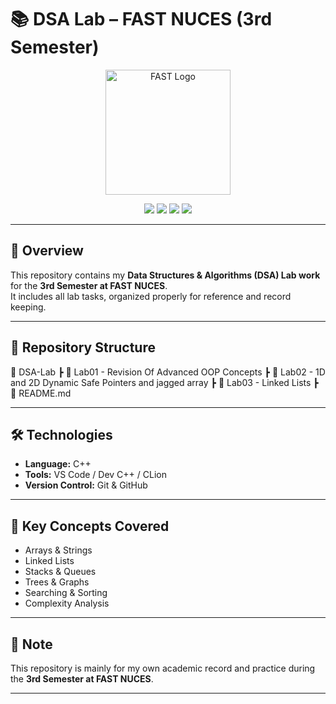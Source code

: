 # 📚 DSA Lab – FAST NUCES (3rd Semester)

<p align="center">
  <img src="https://upload.wikimedia.org/wikipedia/en/thumb/4/44/National_University_of_Computer_and_Emerging_Sciences_logo.png/150px-National_University_of_Computer_and_Emerging_Sciences_logo.png" alt="FAST Logo" width="200"/>
</p>

<p align="center">
  <img src="https://img.shields.io/badge/Language-C++-blue?style=for-the-badge&logo=cplusplus" />
  <img src="https://img.shields.io/badge/Semester-3rd-green?style=for-the-badge" />
  <img src="https://img.shields.io/badge/University-FAST%20NUCES-red?style=for-the-badge" />
  <img src="https://img.shields.io/badge/Subject-DSA-yellow?style=for-the-badge" />
</p>

---

## 🚀 Overview  
This repository contains my **Data Structures & Algorithms (DSA) Lab work** for the **3rd Semester at FAST NUCES**.  
It includes all lab tasks, organized properly for reference and record keeping.  

---

## 📂 Repository Structure
📁 DSA-Lab
┣ 📂 Lab01 - Revision Of Advanced OOP Concepts
┣ 📂 Lab02 - 1D and 2D Dynamic Safe Pointers and jagged array
┣ 📂 Lab03 - Linked Lists
┣ 📄 README.md


---

## 🛠 Technologies
- **Language:** C++  
- **Tools:** VS Code / Dev C++ / CLion  
- **Version Control:** Git & GitHub  

---

## 🎯 Key Concepts Covered
- Arrays & Strings  
- Linked Lists  
- Stacks & Queues  
- Trees & Graphs  
- Searching & Sorting  
- Complexity Analysis   

---

## 🌟 Note
This repository is mainly for my own academic record and practice during the **3rd Semester at FAST NUCES**.  

---
